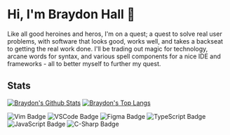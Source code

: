 # Hi, I'm Braydon Hall 👋

Like all good heroines and heros, I'm on a quest; a quest to solve real user problems, with software that looks good, works well, and takes a backseat to getting the real work done. I'll be trading out magic for technology, arcane words for syntax, and various spell components for a nice IDE and frameworks - all to better myself to further my quest.

## Stats

[![Braydon's Github Stats](https://github-readme-stats.vercel.app/api?username=nobrayner&hide=stars&count_private=true&show_icons=true&hide_rank=true&theme=dark)](https://github.com/anuraghazra/github-readme-stats)
[![Braydon's Top Langs](https://github-readme-stats.vercel.app/api/top-langs/?username=nobrayner&layout=compact&langs_count=6&theme=dark)](https://github.com/anuraghazra/github-readme-stats)

![Vim Badge](https://img.shields.io/badge/-Vim-lightgrey?style=flat&logo=vim)
![VSCode Badge](https://img.shields.io/badge/-VS%20Code-lightgrey?style=flat&logo=visual-studio-code)
![Figma Badge](https://img.shields.io/badge/-Figma-lightgrey?style=flat&logo=figma&logoColor=white)
![TypeScript Badge](https://img.shields.io/badge/-TypeScript-lightgrey?style=flat&logo=typescript)
![JavaScript Badge](https://img.shields.io/badge/-JavaScript-lightgrey?style=flat&logo=javascript)
![C-Sharp Badge](https://img.shields.io/badge/-C%23-lightgrey?style=flat&logo=c-sharp)
